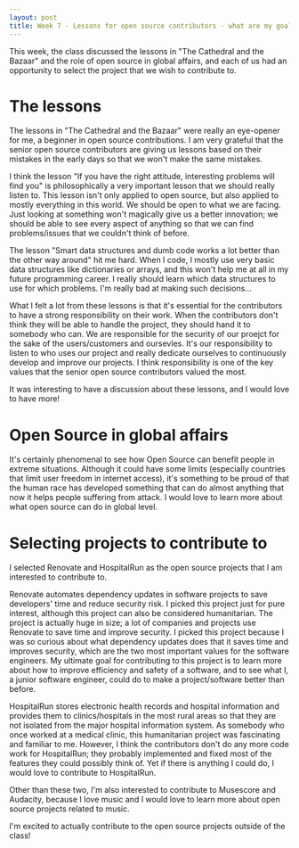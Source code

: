 ```yaml
---
layout: post
title: Week 7 - Lessons for open source contributors - what are my goals?
---
```


This week, the class discussed the lessons in "The Cathedral and the Bazaar" and the role of open source in global affairs, and each of us had an opportunity to 
select the project that we wish to contribute to.

<!--more-->

# The lessons

The lessons in "The Cathedral and the Bazaar" were really an eye-opener for me, a beginner in open source contributions. I
am very grateful that the senior open source contributors are giving us lessons based on their mistakes in the early days
so that we won't make the same mistakes. 

I think the lesson "If you have the right attitude, interesting problems will find you" is philosophically a very important lesson
that we should really listen to. This lesson isn't only applied to open source, but also applied to mostly everything in this world.
We should be open to what we are facing. Just looking at something won't magically give us a better innovation; we should be able to
see every aspect of anything so that we can find problems/issues that we couldn't think of before.

The lesson "Smart data structures and dumb code works a lot  better than the other way around" hit me hard. When I code, I mostly use very basic
data structures like dictionaries or arrays, and this won't help me at all in my future programming career. I really should learn
which data structures to use for which problems. I'm really bad at making such decisions...

What I felt a lot from these lessons is that it's essential for the contributors to have a strong responsibility on their work. When the
contributors don't think they will be able to handle the project, they should hand it to somebody who can. We are responsible for
the security of our proejct for the sake of the users/customers and oursevles. It's our responsibility to listen to who uses our project and
really dedicate ourselves to continuously develop and improve our projects. I think responsibility is one of the key values that
the senior open source contributors valued the most.

It was interesting to have a discussion about these lessons, and I would love to have more!

# Open Source in global affairs

It's certainly phenomenal to see how Open Source can benefit people in extreme situations. Although it could have some
limits (especially countries that limit user freedom in internet access), it's something to be proud of that the human race has
developed something that can do almost anything that now it helps people suffering from attack. I would love to learn more about
what open source can do in global level. 
 
# Selecting projects to contribute to

I selected Renovate and HospitalRun as the open source projects that I am interested to contribute to. 

Renovate automates dependency updates in software projects to save developers' time and reduce security risk. I picked this
project just for pure interest, although this project can also be considered humanitarian. The project is actually huge in size; a lot
of companies and projects use Renovate to save time and improve security. I picked this project because I was so curious about what
dependency updates does that it saves time and improves security, which are the two most important values for the software engineers. My
ultimate goal for contributing to this project is to learn more about how to improve efficiency and safety of a software, and to see
what I, a junior software engineer, could do to make a project/software better than before.

HospitalRun stores electronic health records and hospital information and provides them to clinics/hospitals in the most
rural areas so that they are not isolated from the major hospital information system. As somebody who once worked at a medical
clinic, this humanitarian project was fascinating and familiar to me. However, I think the contributors don't do 
any more code work for HospitalRun; they probably implemented and fixed most of the features they could possibly think of. Yet
if there is anything I could do, I would love to contribute to HospitalRun.

Other than these two, I'm also interested to contribute to Musescore and Audacity, because I love music and I would love to
learn more about open source projects related to music.

I'm excited to actually contribute to the open source projects outside of the class!
